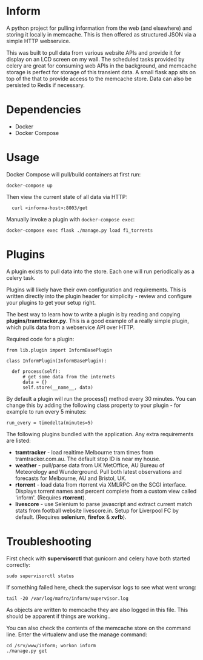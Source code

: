 Inform
======

A python project for pulling information from the web (and elsewhere) and storing it locally in memcache. This is then offered as structured JSON via a simple HTTP webservice. 

This was built to pull data from various website APIs and provide it for display on an LCD screen on my wall. The scheduled tasks provided by celery are great for consuming web APIs in the background, and memcache storage is perfect for storage of this transient data. A small flask app sits on top of the that to provide access to the memcache store. Data can also be persisted to Redis if necessary.


Dependencies
============

  - Docker
  - Docker Compose


Usage
=====

Docker Compose will pull/build containers at first run:

    docker-compose up

Then view the current state of all data via HTTP:

	  curl <informa-host>:8003/get

Manually invoke a plugin with `docker-compose exec`:

    docker-compose exec flask ./manage.py load f1_torrents    


Plugins
=======

A plugin exists to pull data into the store. Each one will run periodically as a celery task.

Plugins will likely have their own configuration and requirements. This is written directly into the plugin header for simplicity - review and configure your plugins to get your setup right.

The best way to learn how to write a plugin is by reading and copying **plugins/tramtracker.py**. This is a good example of a really simple plugin, which pulls data from a webservice API over HTTP.

Required code for a plugin:

	from lib.plugin import InformBasePlugin

	class InformPlugin(InformBasePlugin):

	  def process(self):
		  # get some data from the internets
		  data = {}
		  self.store(__name__, data)

By default a plugin will run the process() method every 30 minutes. You can change this by adding the following class property to your plugin - for example to run every 5 minutes:

	run_every = timedelta(minutes=5)

The following plugins bundled with the application. Any extra requirements are listed:

  * **tramtracker** - load realtime Melbourne tram times from tramtracker.com.au. The default stop ID is near my house.
  * **weather** - pull/parse data from UK MetOffice, AU Bureau of Meteorology and Wunderground. Pull both latest observations and forecasts for Melbourne, AU and Bristol, UK.
  * **rtorrent** - load data from rtorrent via XMLRPC on the SCGI interface. Displays torrent names and percent complete from a custom view called 'inform'. (Requires **rtorrent**).
  * **livescore** - use Selenium to parse javascript and extract current match stats from football website livescore.in. Setup for Liverpool FC by default. (Requires **selenium**, **firefox** & **xvfb**).


Troubleshooting
===============

First check with **supervisorctl** that gunicorn and celery have both started correctly:

	sudo supervisorctl status

If something failed here, check the supervisor logs to see what went wrong:

	tail -20 /var/log/mafro/inform/supervisor.log

As objects are written to memcache they are also logged in this file. This should be apparent if things are working..

You can also check the contents of the memcache store on the command line. Enter the virtualenv and use the manage command:

	cd /srv/www/inform; workon inform
	./manage.py get
